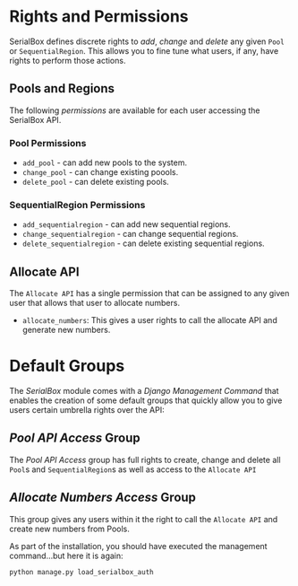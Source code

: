 # Rights and Permissions
SerialBox defines discrete rights to *add*, *change* and *delete*
any given `Pool` or `SequentialRegion`.  This allows you to fine
tune what users, if any, have rights to perform those actions.

## Pools and Regions

The following *permissions* are available for each user accessing the
SerialBox API.

### Pool Permissions

* `add_pool` - can add new pools to the system.
* `change_pool` - can change existing poools.
* `delete_pool` - can delete existing pools.

### SequentialRegion Permissions

* `add_sequentialregion` - can add new sequential regions.
* `change_sequentialregion` - can change sequential regions.
* `delete_sequentialregion` - can delete existing sequential regions.

## Allocate API

The `Allocate API` has a single permission that can be assigned
to any given user that allows that user to allocate numbers.

* `allocate_numbers`: This gives a user rights to call the allocate API
and generate new numbers.

# Default Groups

The *SerialBox* module comes with a *Django Management Command* that
enables the creation of some default groups that quickly allow you
to give users certain umbrella rights over the API:

## *Pool API Access* Group

The *Pool API Access* group has full rights to create, change and
delete all `Pool`s and `SequentialRegion`s as well as access to the
`Allocate API`

## *Allocate Numbers Access* Group

This group gives any users within it the right to call the
`Allocate API` and create new numbers from Pools.

As part of the installation, you should have executed the management
command...but here it is again:

    python manage.py load_serialbox_auth



